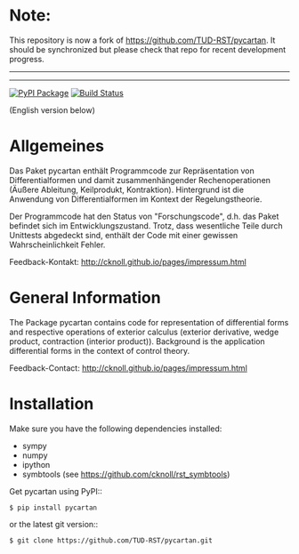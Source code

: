Note:
=====
This repository is now a fork of <https://github.com/TUD-RST/pycartan>. It should be synchronized but please check that repo for recent development progress.

---

---

[![PyPI Package](https://badge.fury.io/py/pycartan.svg)](https://badge.fury.io/py/pycartan)
[![Build Status](https://travis-ci.org/TUD-RST/pycartan.svg?branch=master)](https://travis-ci.org/TUD-RST/pycartan)

(English version below)

Allgemeines
===========
Das Paket pycartan enthält Programmcode zur Repräsentation von
Differentialformen und damit zusammenhängender Rechenoperationen (Äußere
Ableitung, Keilprodukt, Kontraktion). Hintergrund ist die Anwendung von
Differentialformen im Kontext der Regelungstheorie.

Der Programmcode hat den Status von "Forschungscode",
d.h. das Paket befindet sich im Entwicklungszustand.
Trotz, dass wesentliche Teile durch Unittests abgedeckt sind, enthält der Code
mit einer gewissen Wahrscheinlichkeit Fehler.

Feedback-Kontakt: http://cknoll.github.io/pages/impressum.html



General Information
===================
The Package pycartan contains code for representation of differential forms and
respective operations of exterior calculus (exterior derivative, wedge product,
contraction (interior product)). Background is the application differential
forms in the context of control theory.



Feedback-Contact: http://cknoll.github.io/pages/impressum.html

Installation
============
Make sure you have the following dependencies installed:

- sympy
- numpy
- ipython
- symbtools (see https://github.com/cknoll/rst_symbtools)

Get pycartan using PyPI::

    $ pip install pycartan

or the latest git version::

    $ git clone https://github.com/TUD-RST/pycartan.git

